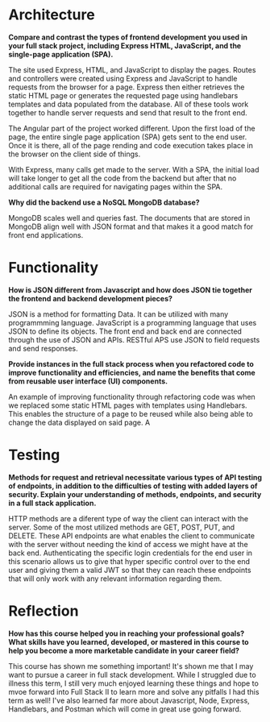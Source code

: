 # Architecture

<b>Compare and contrast the types of frontend development you used in your full stack project, including Express HTML, JavaScript, and the single-page application (SPA).</b>

The site used Express, HTML, and JavaScript to display the pages.  Routes and controllers were created using Express and JavaScript to handle requests from the browser for a page.  Express then either retrieves the static HTML page or generates the requested page using handlebars templates and data populated from the database.  All of these tools work together to handle server requests and send that result to the front end.

The Angular part of the project worked different.  Upon the first load of the page, the entire single page application (SPA) gets sent to the end user.  Once it is there, all of the page rending and code execution takes place in the browser on the client side of things.

With Express, many calls get made to the server.  With a SPA, the initial load will take longer to get all the code from the backend but after that no additional calls are required for navigating pages within the SPA.

<b>Why did the backend use a NoSQL MongoDB database?</b>

MongoDB scales well and queries fast.  The documents that are stored in MongoDB align well with JSON format and that makes it a good match for front end applications.

# Functionality

<b>How is JSON different from Javascript and how does JSON tie together the frontend and backend development pieces?</b>

JSON is a method for formatting Data.  It can be utilized with many programmming language.  JavaScript is a programming language that uses JSON to define its objects.  The front end and back end are connected through the use of JSON and APIs.  RESTful APS use JSON to field requests and send responses.

<b>Provide instances in the full stack process when you refactored code to improve functionality and efficiencies, and name the benefits that come from reusable user interface (UI) components.</b>

An example of improving functionality through refactoring code was when we replaced some static HTML pages with templates using Handlebars.  This enables the structure of a page to be reused while also being able to change the data displayed on said page.  A

# Testing

<b>Methods for request and retrieval necessitate various types of API testing of endpoints, in addition to the difficulties of testing with added layers of security. Explain your understanding of methods, endpoints, and security in a full stack application.</b>

HTTP methods are a diferent type of way the client can interact with the server.  Some of the most utilized methods are GET, POST, PUT, and DELETE.  These API endpoints are what enables the client to communicate with the server without needing the kind of access we might have at the back end.  Authenticating the specific login credentials for the end user in this scenario allows us to give that hyper specific control over to the end user and giving them a valid JWT so that they can reach these endpoints that will only work with any relevant information regarding them.

# Reflection

<b>How has this course helped you in reaching your professional goals? What skills have you learned, developed, or mastered in this course to help you become a more marketable candidate in your career field?</b>

This course has shown me something important!  It's shown me that I may want to pursue a career in full stack development.  While I struggled due to illness this term, I still very much enjoyed learning these things and hope to mvoe forward into Full Stack II to learn more and solve any pitfalls I had this term as well!  I've also learned far more about Javascript, Node, Express, Handlebars, and Postman which will come in great use going forward.
